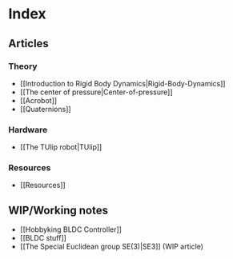 Index
=====

Articles
--------

### Theory

* [[Introduction to Rigid Body Dynamics|Rigid-Body-Dynamics]]
* [[The center of pressure|Center-of-pressure]]
* [[Acrobot]]
* [[Quaternions]]

### Hardware

* [[The TUlip robot|TUlip]]

### Resources

* [[Resources]]

WIP/Working notes
-----------------

* [[Hobbyking BLDC Controller]]
* [[BLDC stuff]]
* [[The Special Euclidean group SE(3)|SE3]] (WIP article)